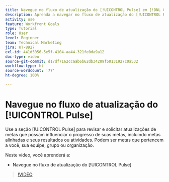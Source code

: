 ```yaml
---
title: Navegue no fluxo de atualização do [!UICONTROL Pulse] em [!DNL Goals]
description: Aprenda a navegar no fluxo de atualização do [!UICONTROL Pulse] em [!DNL   Goals].
activity: use
feature: Workfront Goals
type: Tutorial
role: User
level: Beginner
team: Technical Marketing
jira: KT-8927
exl-id: 441d5056-5e5f-4104-aa44-321fe0da9a12
doc-type: video
source-git-commit: d17df7162ccaab6b62db34209f50131927c0a532
workflow-type: ht
source-wordcount: '77'
ht-degree: 100%

---
```


# Navegue no fluxo de atualização do [!UICONTROL Pulse]

Use a seção [!UICONTROL Pulse] para revisar e solicitar atualizações de metas que possam influenciar o progresso de suas metas, incluindo metas alinhadas e seus resultados ou atividades. Podem ser metas que pertencem a você, sua equipe, grupo ou organização.

Neste vídeo, você aprenderá a:

* Navegue no fluxo de atualização do [!UICONTROL Pulse]

>[!VIDEO](https://video.tv.adobe.com/v/335199/?quality=12&learn=on&enablevpops)
